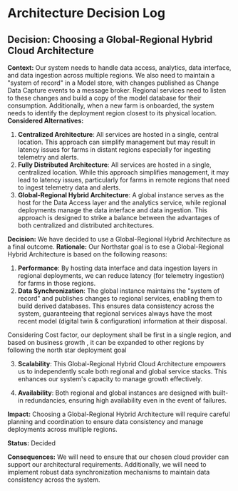 # Architecture Decision Log
## Decision: Choosing a Global-Regional Hybrid Cloud Architecture
**Context:**
Our system needs to handle data access, analytics, data interface, and data ingestion across multiple regions. We also need to maintain a "system of record" in a Model store, with changes published as Change Data Capture events to a message broker. Regional services need to listen to these changes and build a copy of the model database for their consumption. Additionally, when a new farm is onboarded, the system needs to identify the deployment region closest to its physical location.
**Considered Alternatives:**
1.	**Centralized Architecture**: All services are hosted in a single, central location. This approach can simplify management but may result in latency issues for farms in distant regions especially for ingesting telemetry and alerts.
2.	**Fully Distributed Architecture**: All services are hosted in a single, centralized location. While this approach simplifies management, it may lead to latency issues, particularly for farms in remote regions that need to ingest telemetry data and alerts.
3.	**Global-Regional Hybrid Architecture**: A global instance serves as the host for the Data Access layer and the analytics service, while regional deployments manage the data interface and data ingestion. This approach is designed to strike a balance between the advantages of both centralized and distributed architectures.

**Decision:**
We have decided to use a Global-Regional Hybrid Architecture as a final outcome.
**Rationale:**
Our Northstar goal is to ese a Global-Regional Hybrid Architecture is based on the following reasons:
1.	**Performance**: By hosting data interface and data ingestion layers in regional deployments, we can reduce latency (for telemetry ingestion) for farms in those regions.
2.	**Data Synchronization**: The global instance maintains the "system of record" and publishes changes to regional services, enabling them to build derived databases. This ensures data consistency across the system, guaranteeing that regional services always have the most recent model (digital twin & configuration) information at their disposal.

Considering Cost factor, our deployment shall be first in a single region, and based on business growth , it can be expanded to other regions by following the north star deployment goal



3.	**Scalability**: This Global-Regional Hybrid Cloud Architecture empowers us to independently scale both regional and global service stacks. This enhances our system's capacity to manage growth effectively.

4. **Availability**: Both regional and global instances are designed with built-in redundancies, ensuring high availability even in the event of failures.

**Impact:**
Choosing a Global-Regional Hybrid Architecture will require careful planning and coordination to ensure data consistency and manage deployments across multiple regions.

**Status:**
Decided

**Consequences:**
We will need to ensure that our chosen cloud provider can support our architectural requirements. Additionally, we will need to implement robust data synchronization mechanisms to maintain data consistency across the system.